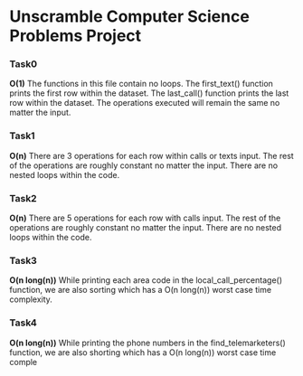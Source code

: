 # Unscramble Computer Science Problems Project

### Task0
**O(1)**
The functions in this file contain no loops. The first_text() function prints the first row within the dataset. The last_call() function prints the last row within the dataset. The operations executed will remain the same no matter the input.


### Task1
**O(n)**
There are 3 operations for each row within calls or texts input. The rest of the operations are roughly constant no matter the input. There are no nested loops within the code.


### Task2
**O(n)**
There are 5 operations for each row with calls input. The rest of the operations are roughly constant no matter the input. There are no nested loops within the code.


### Task3
**O(n long(n))**
While printing each area code in the local_call_percentage() function, we are also sorting which has a O(n long(n)) worst case time complexity.


### Task4
**O(n long(n))**
While printing the phone numbers in the find_telemarketers() function, we are also shorting which has a O(n long(n)) worst case time comple

